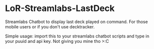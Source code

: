 # LoR-Streamlabs-LastDeck
Streamlabs Chatbot to display last deck played on command. For those mobile users or if you don't use decktracker.

Simple usage: import this to your streamlabs chatbot scripts and type in your puuid and api key. Not giving you mine tho >:C
